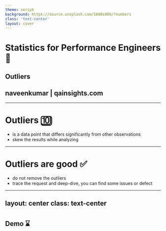 ```yaml
---
theme: seriph
background: https://source.unsplash.com/1600x900/?numbers
class: 'text-center'
layout: cover
---
```


# Statistics for Performance Engineers 🔢

## Outliers

## naveenkumar | qainsights.com

---

# Outliers 🔟  

- is a data point that differs significantly from other observations
- skew the results while analyzing


---

# Outliers are good ✅

- do not remove the outliers
- trace the request and deep-dive, you can find some issues or defect

---
layout: center
class: text-center
---

# 

## Demo ⌛